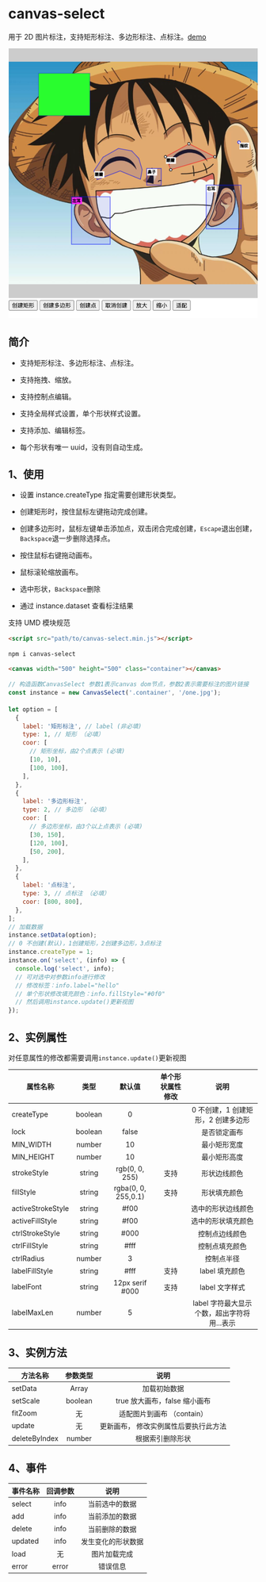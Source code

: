 # canvas-select

用于 2D 图片标注，支持矩形标注、多边形标注、点标注。[demo](https://codepen.io/heylight/pen/VwbQLje)

![图例](pic.png)

## 简介

- 支持矩形标注、多边形标注、点标注。

- 支持拖拽、缩放。

- 支持控制点编辑。

- 支持全局样式设置，单个形状样式设置。

- 支持添加、编辑标签。

- 每个形状有唯一 uuid，没有则自动生成。

## 1、使用

- 设置 instance.createType 指定需要创建形状类型。

- 创建矩形时，按住鼠标左键拖动完成创建。

- 创建多边形时，鼠标左键单击添加点，双击闭合完成创建，`Escape`退出创建，`Backspace`退一步删除选择点。

- 按住鼠标右键拖动画布。

- 鼠标滚轮缩放画布。

- 选中形状，`Backspace`删除

- 通过 instance.dataset 查看标注结果

支持 UMD 模块规范

```html
<script src="path/to/canvas-select.min.js"></script>
```

```
npm i canvas-select
```

```html
<canvas width="500" height="500" class="container"></canvas>
```

```js
// 构造函数CanvasSelect 参数1表示canvas dom节点，参数2表示需要标注的图片链接
const instance = new CanvasSelect('.container', '/one.jpg');

let option = [
  {
    label: '矩形标注', // label (非必填)
    type: 1, // 矩形 （必填）
    coor: [
      // 矩形坐标，由2个点表示 (必填)
      [10, 10],
      [100, 100],
    ],
  },
  {
    label: '多边形标注',
    type: 2, // 多边形 （必填）
    coor: [
      // 多边形坐标，由3个以上点表示 (必填)
      [30, 150],
      [120, 100],
      [50, 200],
    ],
  },
  {
    label: '点标注',
    type: 3, // 点标注 （必填）
    coor: [800, 800],
  },
];
// 加载数据
instance.setData(option);
// 0 不创建(默认)，1创建矩形，2创建多边形，3点标注
instance.createType = 1;
instance.on('select', (info) => {
  console.log('select', info);
  // 可对选中对参数info进行修改
  // 修改标签：info.label="hello"
  // 单个形状修改填充颜色：info.fillStyle="#0f0"
  // 然后调用instance.update()更新视图
});
```

## 2、实例属性

对任意属性的修改都需要调用`instance.update()`更新视图

| 属性名称          |  类型   |       默认值        | 单个形状属性修改 |                    说明                     |
| ----------------- | :-----: | :-----------------: | :--------------: | :-----------------------------------------: |
| createType        | boolean |          0          |                  |     0 不创建，1 创建矩形，2 创建多边形      |
| lock              | boolean |        false        |                  |                是否锁定画布                 |
| MIN_WIDTH         | number  |         10          |                  |                最小矩形宽度                 |
| MIN_HEIGHT        | number  |         10          |                  |                最小矩形高度                 |
| strokeStyle       | string  |   rgb(0, 0, 255)    |       支持       |                形状边线颜色                 |
| fillStyle         | string  | rgba(0, 0, 255,0.1) |       支持       |                形状填充颜色                 |
| activeStrokeStyle | string  |        #f00         |                  |             选中的形状边线颜色              |
| activeFillStyle   | string  |        #f00         |                  |             选中的形状填充颜色              |
| ctrlStrokeStyle   | string  |        #000         |                  |               控制点边线颜色                |
| ctrlFillStyle     | string  |        #fff         |                  |               控制点填充颜色                |
| ctrlRadius        | number  |          3          |                  |                 控制点半径                  |
| labelFillStyle    | string  |        #fff         |       支持       |               label 填充颜色                |
| labelFont         | string  |   12px serif #000   |       支持       |               label 文字样式                |
| labelMaxLen       | number  |          5          |                  | label 字符最大显示个数，超出字符将用...表示 |

## 3、实例方法

| 方法名称      | 参数类型 |                 说明                  |
| ------------- | :------: | :-----------------------------------: |
| setData       |  Array   |             加载初始数据              |
| setScale      | boolean  |     true 放大画布，false 缩小画布     |
| fitZoom       |    无    |      适配图片到画布 （contain）       |
| update        |    无    | 更新画布， 修改实例属性后要执行此方法 |
| deleteByIndex |  number  |           根据索引删除形状            |

## 4、事件

| 事件名称 | 回调参数 |        说明        |
| -------- | :------: | :----------------: |
| select   |   info   |   当前选中的数据   |
| add      |   info   |   当前添加的数据   |
| delete   |   info   |   当前删除的数据   |
| updated  |   info   | 发生变化的形状数据 |
| load     |    无    |    图片加载完成    |
| error    |  error   |      错误信息      |
